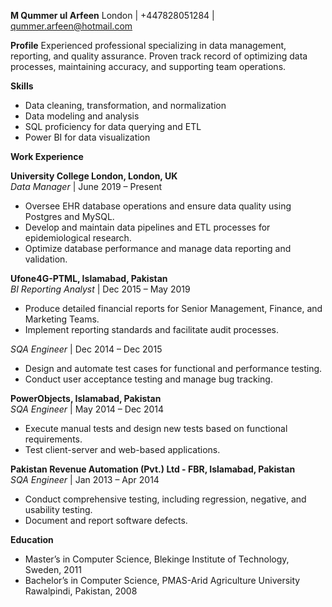 

**M Qummer ul Arfeen**
London | +447828051284 | qummer.arfeen@hotmail.com

**Profile**
Experienced professional specializing in data management, reporting, and quality assurance. Proven track record of optimizing data processes, maintaining accuracy, and supporting team operations.

**Skills**
- Data cleaning, transformation, and normalization
- Data modeling and analysis
- SQL proficiency for data querying and ETL
- Power BI for data visualization

**Work Experience**

**University College London, London, UK**  
*Data Manager* | June 2019 – Present  
- Oversee EHR database operations and ensure data quality using Postgres and MySQL.
- Develop and maintain data pipelines and ETL processes for epidemiological research.
- Optimize database performance and manage data reporting and validation.

**Ufone4G-PTML, Islamabad, Pakistan**  
*BI Reporting Analyst* | Dec 2015 – May 2019  
- Produce detailed financial reports for Senior Management, Finance, and Marketing Teams.
- Implement reporting standards and facilitate audit processes.

*SQA Engineer* | Dec 2014 – Dec 2015  
- Design and automate test cases for functional and performance testing.
- Conduct user acceptance testing and manage bug tracking.

**PowerObjects, Islamabad, Pakistan**  
*SQA Engineer* | May 2014 – Dec 2014  
- Execute manual tests and design new tests based on functional requirements.
- Test client-server and web-based applications.

**Pakistan Revenue Automation (Pvt.) Ltd - FBR, Islamabad, Pakistan**  
*SQA Engineer* | Jan 2013 – Apr 2014  
- Conduct comprehensive testing, including regression, negative, and usability testing.
- Document and report software defects.

**Education**
- Master’s in Computer Science, Blekinge Institute of Technology, Sweden, 2011
- Bachelor’s in Computer Science, PMAS-Arid Agriculture University Rawalpindi, Pakistan, 2008

